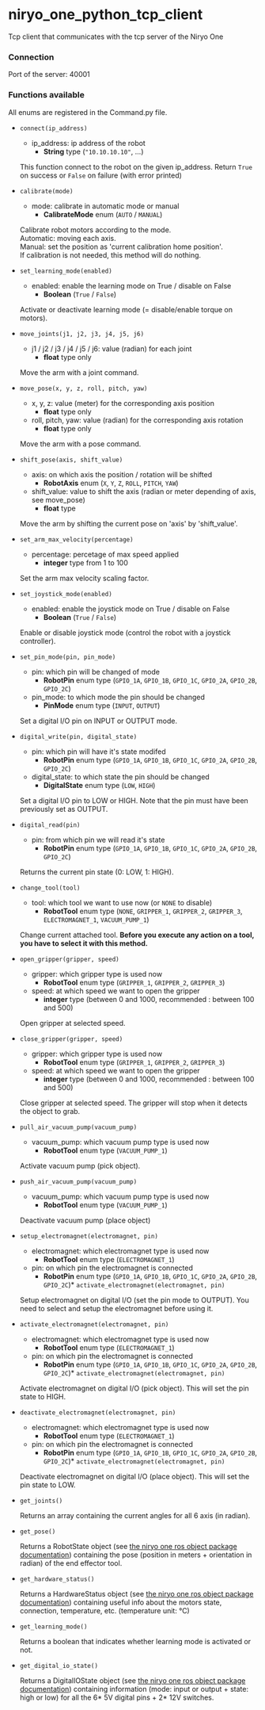 # niryo_one_python_tcp_client
Tcp client that communicates with the tcp server of the Niryo One

### Connection

Port of the server: 40001

### Functions available

All enums are registered in the Command.py file.

* `connect(ip_address)`
    * ip_address: ip address of the robot
        * **String** type (`"10.10.10.10"`, ...)

    This function connect to the robot on the given ip_address.
    Return `True` on success or `False` on failure (with error printed)

* `calibrate(mode)`
    * mode: calibrate in automatic mode or manual
        * **CalibrateMode** enum (`AUTO` / `MANUAL`)

    Calibrate robot motors according to the mode.
    <br>Automatic: moving each axis.
    <br>Manual: set the position as 'current calibration home position'.
    <br>If calibration is not needed, this method will do nothing.

* `set_learning_mode(enabled)`
    * enabled: enable the learning mode on True / disable on False
        * **Boolean** (`True` / `False`)

    Activate or deactivate learning mode (= disable/enable torque on motors).

* `move_joints(j1, j2, j3, j4, j5, j6)`
    * j1 / j2 / j3 / j4 / j5 / j6: value (radian) for each joint
        * **float** type only

    Move the arm with a joint command.

* `move_pose(x, y, z, roll, pitch, yaw)`
    * x, y, z: value (meter) for the corresponding axis position
        * **float** type only
    * roll, pitch, yaw: value (radian) for the corresponding axis rotation
        * **float** type only

    Move the arm with a pose command.

* `shift_pose(axis, shift_value)`
    * axis: on which axis the position / rotation will be shifted
        * **RobotAxis** enum (`X`, `Y`, `Z`, `ROLL`, `PITCH`, `YAW`)
    * shift_value: value to shift the axis (radian or meter depending of axis, see move_pose)
        * **float** type

    Move the arm by shifting the current pose on 'axis' by 'shift_value'.

* `set_arm_max_velocity(percentage)`
    * percentage: percetage of max speed applied
        * **integer** type from 1 to 100

    Set the arm max velocity scaling factor.

* `set_joystick_mode(enabled)`
    * enabled: enable the joystick mode on True / disable on False
        * **Boolean** (`True` / `False`)

    Enable or disable joystick mode (control the robot with a joystick controller).

* `set_pin_mode(pin, pin_mode)`
    * pin: which pin will be changed of mode
        * **RobotPin** enum type (`GPIO_1A`, `GPIO_1B`, `GPIO_1C`, `GPIO_2A`, `GPIO_2B`, `GPIO_2C`)
    * pin_mode: to which mode the pin should be changed
        * **PinMode** enum type (`INPUT`, `OUTPUT`)

    Set a digital I/O pin on INPUT or OUTPUT mode.

* `digital_write(pin, digital_state)`
    * pin: which pin will have it's state modifed
        * **RobotPin** enum type (`GPIO_1A`, `GPIO_1B`, `GPIO_1C`, `GPIO_2A`, `GPIO_2B`, `GPIO_2C`)
    * digital_state: to which state the pin should be changed
        * **DigitalState** enum type (`LOW`, `HIGH`)

    Set a digital I/O pin to LOW or HIGH. Note that the pin must have been previously set as OUTPUT.

* `digital_read(pin)`
    * pin: from which pin we will read it's state
        * **RobotPin** enum type (`GPIO_1A`, `GPIO_1B`, `GPIO_1C`, `GPIO_2A`, `GPIO_2B`, `GPIO_2C`)

    Returns the current pin state (0: LOW, 1: HIGH).

* `change_tool(tool)`
    * tool: which tool we want to use now (or `NONE` to disable)
        * **RobotTool** enum type (`NONE`, `GRIPPER_1`, `GRIPPER_2`, `GRIPPER_3`, `ELECTROMAGNET_1`, `VACUUM_PUMP_1`)

    Change current attached tool. **Before you execute any action on a tool, you have to select it with this method.**

* `open_gripper(gripper, speed)`
    * gripper: which gripper type is used now
        * **RobotTool** enum type (`GRIPPER_1`, `GRIPPER_2`, `GRIPPER_3`)
    * speed: at which speed we want to open the gripper
        * **integer** type (between 0 and 1000, recommended : between 100 and 500)

    Open gripper at selected speed.

* `close_gripper(gripper, speed)`
    * gripper: which gripper type is used now
        * **RobotTool** enum type (`GRIPPER_1`, `GRIPPER_2`, `GRIPPER_3`)
    * speed: at which speed we want to open the gripper
        * **integer** type (between 0 and 1000, recommended : between 100 and 500)

    Close gripper at selected speed. The gripper will stop when it detects the object to grab.

* `pull_air_vacuum_pump(vacuum_pump)`
    * vacuum_pump: which vacuum pump type is used now
        * **RobotTool** enum type (`VACUUM_PUMP_1`)

    Activate vacuum pump (pick object).

* `push_air_vacuum_pump(vacuum_pump)`
    * vacuum_pump: which vacuum pump type is used now
        * **RobotTool** enum type (`VACUUM_PUMP_1`)

    Deactivate vacuum pump (place object)

* `setup_electromagnet(electromagnet, pin)`
    * electromagnet: which electromagnet type is used now
        * **RobotTool** enum type (`ELECTROMAGNET_1`)
    * pin: on which pin the electromagnet is connected
        * **RobotPin** enum type (`GPIO_1A`, `GPIO_1B`, `GPIO_1C`, `GPIO_2A`, `GPIO_2B`, `GPIO_2C`)* `activate_electromagnet(electromagnet, pin)`

    Setup electromagnet on digital I/O <pin> (set the pin mode to OUTPUT). You need to select and setup the electromagnet before using it.

* `activate_electromagnet(electromagnet, pin)`
    * electromagnet: which electromagnet type is used now
        * **RobotTool** enum type (`ELECTROMAGNET_1`)
    * pin: on which pin the electromagnet is connected
        * **RobotPin** enum type (`GPIO_1A`, `GPIO_1B`, `GPIO_1C`, `GPIO_2A`, `GPIO_2B`, `GPIO_2C`)* `activate_electromagnet(electromagnet, pin)`

    Activate electromagnet on digital I/O <pin> (pick object). This will set the pin state to HIGH.

* `deactivate_electromagnet(electromagnet, pin)`
    * electromagnet: which electromagnet type is used now
        * **RobotTool** enum type (`ELECTROMAGNET_1`)
    * pin: on which pin the electromagnet is connected
        * **RobotPin** enum type (`GPIO_1A`, `GPIO_1B`, `GPIO_1C`, `GPIO_2A`, `GPIO_2B`, `GPIO_2C`)* `activate_electromagnet(electromagnet, pin)`

    Deactivate electromagnet on digital I/O <pin> (place object). This will set the pin state to LOW.

* `get_joints()`

    Returns an array containing the current angles for all 6 axis (in radian).

* `get_pose()`

    Returns a RobotState object (see [the niryo one ros object package documentation](https://github.com/NiryoRobotics/niryo_one_ros/tree/master/niryo_one_msgs/msg)) containing the pose (position in meters + orientation in radian) of the end effector tool.

* `get_hardware_status()`

    Returns a HardwareStatus object (see [the niryo one ros object package documentation](https://github.com/NiryoRobotics/niryo_one_ros/tree/master/niryo_one_msgs/msg)) containing useful info about the motors state, connection, temperature, etc. (temperature unit: °C)

* `get_learning_mode()`

    Returns a boolean that indicates whether learning mode is activated or not.

* `get_digital_io_state()`

    Returns a DigitalIOState object (see [the niryo one ros object package documentation](https://github.com/NiryoRobotics/niryo_one_ros/tree/master/niryo_one_msgs/msg)) containing information (mode: input or output + state: high or low) for all the 6\* 5V digital pins + 2\* 12V switches.
